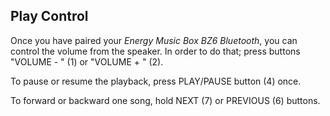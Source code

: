 ## Play Control

Once you have paired your *Energy Music Box BZ6 Bluetooth*, you can control the volume from the speaker. In order to do that; press buttons "VOLUME - " (1) or "VOLUME + " (2).

To pause or resume the playback, press PLAY/PAUSE button (4) once.

To forward or backward one song, hold NEXT (7) or PREVIOUS (6) buttons.
